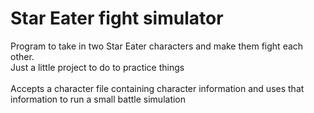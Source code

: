 # Star Eater fight simulator
Program to take in two Star Eater characters and make them fight each other. 
<br>
Just a little project to do to practice things
<br><br>
Accepts a character file containing character information and uses that information to run a small battle simulation
